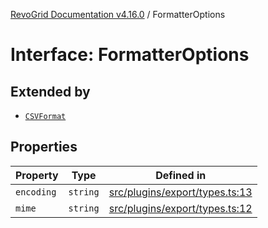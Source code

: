 [RevoGrid Documentation v4.16.0](README.md) / FormatterOptions

# Interface: FormatterOptions

## Extended by

- [`CSVFormat`](Interface.CSVFormat.md)

## Properties

| Property | Type | Defined in |
| ------ | ------ | ------ |
| `encoding` | `string` | [src/plugins/export/types.ts:13](https://github.com/revolist/revogrid/blob/09cdc1e0b86c0627e1eaa752c7fd0bb1b7b42330/src/plugins/export/types.ts#L13) |
| `mime` | `string` | [src/plugins/export/types.ts:12](https://github.com/revolist/revogrid/blob/09cdc1e0b86c0627e1eaa752c7fd0bb1b7b42330/src/plugins/export/types.ts#L12) |

